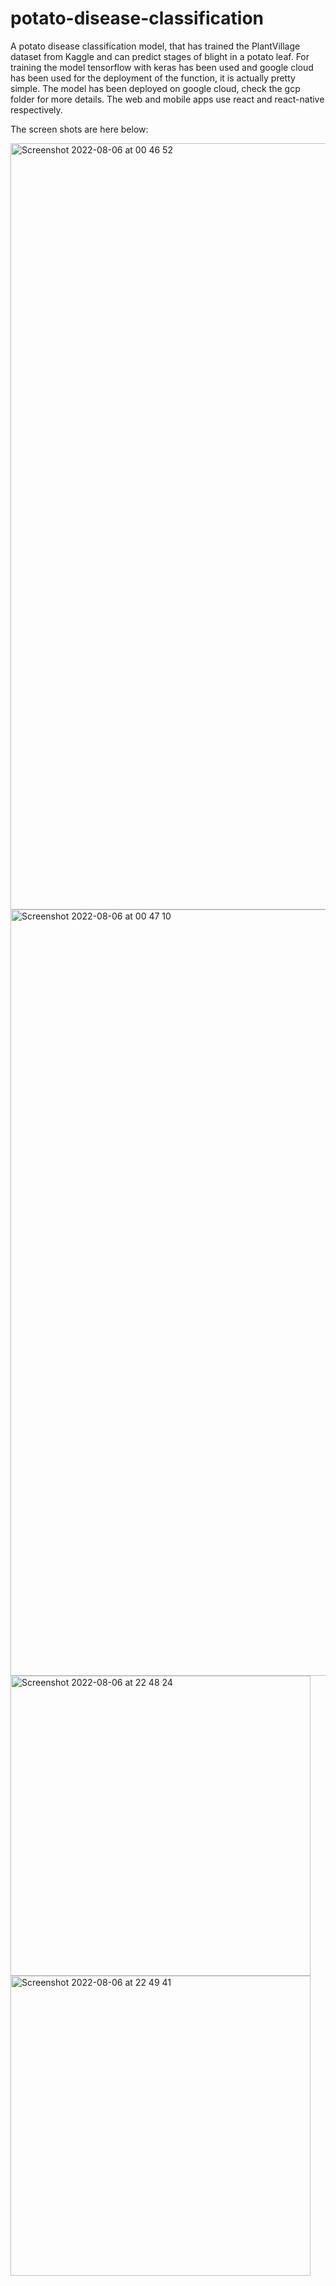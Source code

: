 # potato-disease-classification
A potato disease classification model, that has trained the PlantVillage dataset from Kaggle and can predict stages of blight in a potato leaf.
For training the model tensorflow with keras has been used and google cloud has been used for the deployment of the function, it is actually pretty simple. The model has been deployed on google cloud, check the gcp folder for more details. 
The web and mobile apps use react and react-native respectively. 


The screen shots are here below:

<img width="1226" alt="Screenshot 2022-08-06 at 00 46 52" src="https://user-images.githubusercontent.com/79349712/183259810-365afa81-711a-44cb-8a20-de7271b592c1.png">
<img width="1226" alt="Screenshot 2022-08-06 at 00 47 10" src="https://user-images.githubusercontent.com/79349712/183259813-3efc3b79-c443-482f-b00f-1aff0cf36404.png">
<img width="480" alt="Screenshot 2022-08-06 at 22 48 24" src="https://user-images.githubusercontent.com/79349712/183259818-5ed0b9a5-28d2-46ee-9609-6053e1b0c950.png">
<img width="480" alt="Screenshot 2022-08-06 at 22 49 41" src="https://user-images.githubusercontent.com/79349712/183259822-c9d0c70d-baa2-4f36-81d7-660dfd04710a.png">
